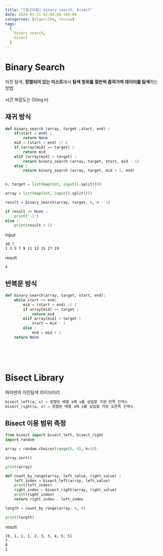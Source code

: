```yaml
---
title: "[알고리즘] binary search, bisect"
date: 2024-03-21 02:04:00 +09:00
categories: [algorithm, review]
tags:
  [
    binary search,
    bisect
  ]
---
```


# Binary Search

이진 탐색, **정렬되어 있는 리스트**에서 **탐색 범위를 절반씩 좁혀가며 데이터를 탐색**하는 방법
<br/>
<br/>
시간 복잡도는 O(log n)

## 재귀 방식

```python
def binary_search (array, target ,start, end) :
    if(start > end) :
        return None
    mid = (start + end) // 2
    if (array[mid] == target) : 
        return mid
    elif (array[mid] > target) :
        return binary_search (array, target, start, mid - 1)
    else :
        return binary_search (array, target, mid + 1, end)
    

n, target = list(map(int, input().split()))

array = list(map(int, input().split()))

result = binary_search(array, target, 0, n - 1)

if result == None :
    print('-1')
else : 
    print(result + 1)
```
input
```
10 7
1 3 5 7 9 11 13 15 17 19
```
result
```
4
```

## 반복문 방식

```py
def binary_search(array, target, start, end):
    while start <= end:
        mid = (start + end) // 2
        if array[mid] == target :
            return mid
        elif array[mid] > target :
            start = mid - 1
        else :
            end = mid + 1
    return None
```

<br/>
<br/>
<br/>

# Bisect Library

파이썬의 이진탐색 라이브러리

```python
bisect_left(a, x) = 정렬된 배열 a에 x를 삽입할 가장 왼쪽 인덱스
bisect_right(a, x) = 정렬된 배열 a에 x를 삽입할 가장 오른쪽 인덱스
```

## Bisect 이용 범위 측정


```py
from bisect import bisect_left, bisect_right
import random

array = random.choices(range(0, 6), k=10)

array.sort()

print(array)

def count_by_range(array, left_value, right_value) :
    left_index = bisect_left(array, left_value)
    print(left_index)
    right_index = bisect_right(array, right_value)
    print(right_index)
    return right_index - left_index

length = count_by_range(array, 4, 4)

print(length)
```
result
```
[0, 1, 1, 1, 2, 3, 3, 4, 5, 5]
7
8
1
```